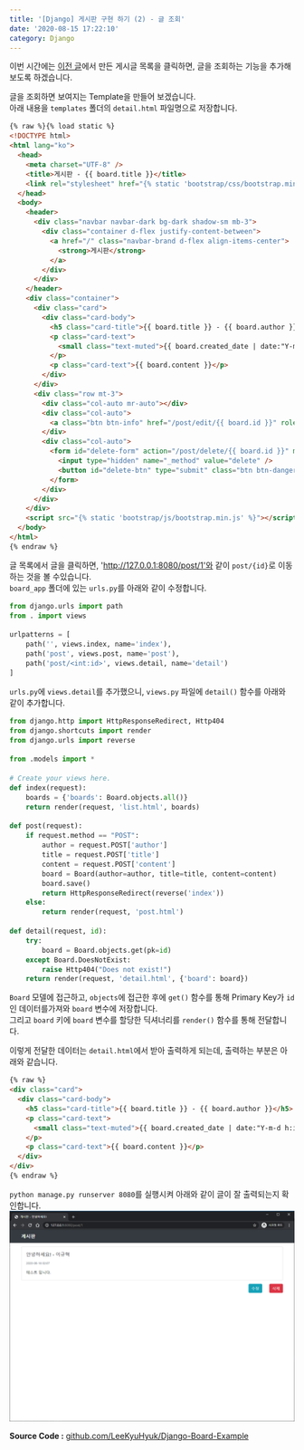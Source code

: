 ```yaml
---
title: '[Django] 게시판 구현 하기 (2) - 글 조회'
date: '2020-08-15 17:22:10'
category: Django
---
```


이번 시간에는 [이전 글](https://kyuhyuk.kr/article/python/2020/08/14/Django-Board-Write-Post)에서 만든 게시글 목록을 클릭하면, 글을 조회하는 기능을 추가해보도록 하겠습니다.

글을 조회하면 보여지는 Template을 만들어 보겠습니다.  
아래 내용을 `templates` 폴더의 `detail.html` 파일명으로 저장합니다.

```html
{% raw %}{% load static %}
<!DOCTYPE html>
<html lang="ko">
  <head>
    <meta charset="UTF-8" />
    <title>게시판 - {{ board.title }}</title>
    <link rel="stylesheet" href="{% static 'bootstrap/css/bootstrap.min.css' %}" />
  </head>
  <body>
    <header>
      <div class="navbar navbar-dark bg-dark shadow-sm mb-3">
        <div class="container d-flex justify-content-between">
          <a href="/" class="navbar-brand d-flex align-items-center">
            <strong>게시판</strong>
          </a>
        </div>
      </div>
    </header>
    <div class="container">
      <div class="card">
        <div class="card-body">
          <h5 class="card-title">{{ board.title }} - {{ board.author }}</h5>
          <p class="card-text">
            <small class="text-muted">{{ board.created_date | date:"Y-m-d h:i" }}</small>
          </p>
          <p class="card-text">{{ board.content }}</p>
        </div>
      </div>
      <div class="row mt-3">
        <div class="col-auto mr-auto"></div>
        <div class="col-auto">
          <a class="btn btn-info" href="/post/edit/{{ board.id }}" role="button">수정</a>
        </div>
        <div class="col-auto">
          <form id="delete-form" action="/post/delete/{{ board.id }}" method="post">
            <input type="hidden" name="_method" value="delete" />
            <button id="delete-btn" type="submit" class="btn btn-danger">삭제</button>
          </form>
        </div>
      </div>
    </div>
    <script src="{% static 'bootstrap/js/bootstrap.min.js' %}"></script>
  </body>
</html>
{% endraw %}
```

글 목록에서 글을 클릭하면, 'http://127.0.0.1:8080/post/1'와 같이 `post/{id}`로 이동하는 것을 볼 수있습니다.  
`board_app` 폴더에 있는 `urls.py`를 아래와 같이 수정합니다.

```python
from django.urls import path
from . import views

urlpatterns = [
    path('', views.index, name='index'),
    path('post', views.post, name='post'),
    path('post/<int:id>', views.detail, name='detail')
]
```

`urls.py`에 `views.detail`를 추가했으니, `views.py` 파일에 `detail()` 함수를 아래와 같이 추가합니다.

```python
from django.http import HttpResponseRedirect, Http404
from django.shortcuts import render
from django.urls import reverse

from .models import *

# Create your views here.
def index(request):
    boards = {'boards': Board.objects.all()}
    return render(request, 'list.html', boards)

def post(request):
    if request.method == "POST":
        author = request.POST['author']
        title = request.POST['title']
        content = request.POST['content']
        board = Board(author=author, title=title, content=content)
        board.save()
        return HttpResponseRedirect(reverse('index'))
    else:
        return render(request, 'post.html')

def detail(request, id):
    try:
        board = Board.objects.get(pk=id)
    except Board.DoesNotExist:
        raise Http404("Does not exist!")
    return render(request, 'detail.html', {'board': board})
```

`Board` 모델에 접근하고, `objects`에 접근한 후에 `get()` 함수를 통해 Primary Key가 `id`인 데이터를가져와 `board` 변수에 저장합니다.  
그리고 `board` 키에 `board` 변수를 할당한 딕셔너리를 `render()` 함수를 통해 전달합니다.

이렇게 전달한 데이터는 `detail.html`에서 받아 출력하게 되는데, 출력하는 부분은 아래와 같습니다.

```html
{% raw %}
<div class="card">
  <div class="card-body">
    <h5 class="card-title">{{ board.title }} - {{ board.author }}</h5>
    <p class="card-text">
      <small class="text-muted">{{ board.created_date | date:"Y-m-d h:i" }}</small>
    </p>
    <p class="card-text">{{ board.content }}</p>
  </div>
</div>
{% endraw %}
```

`python manage.py runserver 8080`를 실행시켜 아래와 같이 글이 잘 출력되는지 확인합니다.  
![Detail View](/assets/image/2020-08-15-Django-Board-Post-View/2020-08-15-Django-Board-Post-View_1.png)

**Source Code :** [github.com/LeeKyuHyuk/Django-Board-Example](https://github.com/LeeKyuHyuk/Django-Board-Example/tree/043ce77511d3f004f24f27c2a101cd85993e7093)
